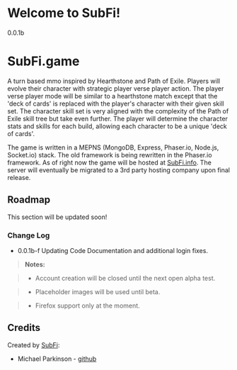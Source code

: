 Welcome to SubFi!
===================

0.0.1b

# SubFi.game 

A turn based mmo inspired by Hearthstone and Path of Exile. Players will evolve their character with strategic player verse player action. The player verse player mode will be similar to a hearthstone match except that the 'deck of cards' is replaced with the player's character with their given skill set.
The character skill set is very aligned with the complexity of the Path of Exile skill tree but take even further. The player will determine the character stats and skills for each build, allowing each character to be a unique 'deck of cards'.

The game is written in a MEPNS (MongoDB, Express, Phaser.io, Node.js, Socket.io) stack. The old framework is being rewritten in the Phaser.io framework. As of right now the game will be hosted at [SubFi.info](https://www.subfi.info/). The server will eventually be migrated to a 3rd party hosting company upon final release.

## Roadmap
This section will be updated soon!

### Change Log
- 0.0.1b-f Updating Code Documentation and additional login fixes.

> **Notes:**

> - Account creation will be closed until the next open alpha test.

> - Placeholder images will be used until beta.

> - Firefox support only at the moment.

Credits
-------
Created by [SubFi](http://www.SubFi.info):

* Michael Parkinson - [github](https://github.com/QParkinson)